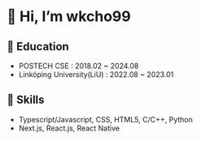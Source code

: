 
# 👋 Hi, I’m wkcho99
## 🌱 Education
* POSTECH CSE : 2018.02 ~ 2024.08
* Linköping University(LiU) : 2022.08 ~ 2023.01
## 👀 Skills
* Typescript/Javascript, CSS, HTML5, C/C++, Python
* Next.js, React.js, React Native

